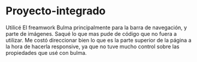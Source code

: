 # Proyecto-integrado

Utilicé El freamwork Bulma principalmente para la barra de navegación, y parte de imágenes.
Saqué lo que mas pude de código que no fuera a utilizar.
Me costó direccionar bien lo que es la parte superior de la página a la hora de hacerla responsive, ya que no tuve mucho control sobre las propiedades que usé con bulma.